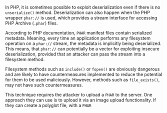 In PHP, it is sometimes possible to exploit deserialization even if there is no `unserialize()` method. Deserialization can also happen when the PHP wrapper `phar://` is used, which provides a stream interface for accessing PHP Archive (`.phar`) files.

According to PHP documentation, `PHAR` manifest files contain serialized metadata. Meaning, every time an application performs any filesystem operation on a `phar://` stream, the metadata is implicitly being deserialized. This means, that `phar://` can potentially be a vector for exploiting insecure deserialization, provided that an attacker can pass the stream into a filesystem method.

Filesystem methods such as `include()` or `fopen()` are obviously dangerous and are likely to have countermeasures implemented to reduce the potential for them to be used maliciously. However, methods such as `file_exists()`, may not have such countermeasures.

This technique requires the attacker to upload a `PHAR` to the server. One approach they can use is to upload it via an image upload functionality. If they can create a polyglot file, with a `PHAR`